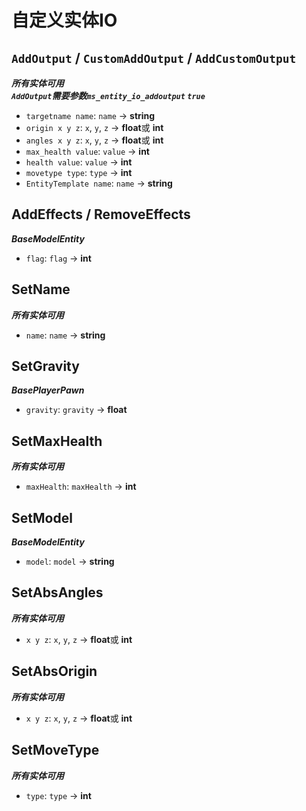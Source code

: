# 自定义实体IO

## ``AddOutput``  / ``CustomAddOutput`` / ``AddCustomOutput``

***所有实体可用***  
***``AddOutput``需要参数``ms_entity_io_addoutput`` ``true``***

- ``targetname name``: ``name`` -> **string**
- ``origin x y z``:  ``x``, ``y``, ``z`` -> **float**或 **int**
- ``angles x y z``:  ``x``, ``y``, ``z`` -> **float**或 **int**
- ``max_health value``: ``value`` -> **int**
- ``health value``: ``value`` -> **int**
- ``movetype type``: ``type`` -> **int**
- ``EntityTemplate name``: ``name`` -> **string**

## AddEffects / RemoveEffects

***BaseModelEntity***

- ``flag``: ``flag`` -> **int**

## SetName

***所有实体可用***

- ``name``: ``name`` -> **string**

## SetGravity

***BasePlayerPawn***

- ``gravity``: ``gravity`` -> **float**

## SetMaxHealth

***所有实体可用***

- ``maxHealth``: ``maxHealth`` -> **int**

## SetModel

***BaseModelEntity***

- ``model``: ``model`` -> **string**

## SetAbsAngles

***所有实体可用***

- ``x y z``:  ``x``, ``y``, ``z`` -> **float**或 **int**

## SetAbsOrigin

***所有实体可用***

- ``x y z``:  ``x``, ``y``, ``z`` -> **float**或 **int**

## SetMoveType

***所有实体可用***

- ``type``: ``type`` -> **int**

